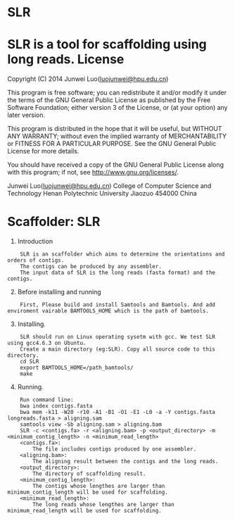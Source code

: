 # SLR
SLR is a tool for scaffolding using long reads.
License
=========

Copyright (C) 2014 Junwei Luo(luojunwei@hpu.edu.cn)

This program is free software; you can redistribute it and/or
modify it under the terms of the GNU General Public License
as published by the Free Software Foundation; either version 3
of the License, or (at your option) any later version.

This program is distributed in the hope that it will be useful,
but WITHOUT ANY WARRANTY; without even the implied warranty of
MERCHANTABILITY or FITNESS FOR A PARTICULAR PURPOSE.  See the
GNU General Public License for more details.

You should have received a copy of the GNU General Public License
along with this program; if not, see <http://www.gnu.org/licenses/>.

Junwei Luo(luojunwei@hpu.edu.cn)
College of Computer Science and Technology
Henan Polytechnic University
Jiaozuo
454000
China


Scaffolder: SLR
=================

1) Introduction
```
	SLR is an scaffolder which aims to determine the orientations and orders of contigs. 
	The contigs can be produced by any assembler.
	The input data of SLR is the long reads (fasta format) and the contigs.
```
2) Before installing and running
```
	First, Please build and install Samtools and Bamtools. And add enviroment vairable BAMTOOLS_HOME which is the path of bamtools.
```
3) Installing.
```
	SLR should run on Linux operating sysetm with gcc. We test SLR using gcc4.6.3 on Ubuntu.
	Create a main directory (eg:SLR). Copy all source code to this directory.
	cd SLR
	export BAMTOOLS_HOME=/path_bamtools/
	make
```
4) Running.
```
	Run command line: 
	bwa index contigs.fasta
	bwa mem -k11 -W20 -r10 -A1 -B1 -O1 -E1 -L0 -a -Y contigs.fasta longreads.fasta > aligning.sam
	samtools view -Sb aligning.sam > aligning.bam
	SLR -c <contigs.fa> -r <aligning.bam> -p <output_directory> -m <minimum_contig_length> -n <minimum_read_length>
	<contigs.fa>: 
		The file includes contigs produced by one assembler.
	<aligning.bam>:
		The aligning result between the contigs and the long reads.
	<output_directory>:
		The directory of scaffolding result.
	<minimum_contig_length>: 
		The contigs whose lengthes are larger than minimum_contig_length will be used for scaffolding.
	<minimum_read_length>: 
		The long reads whose lengthes are larger than minimum_read_length will be used for scaffolding.
```
